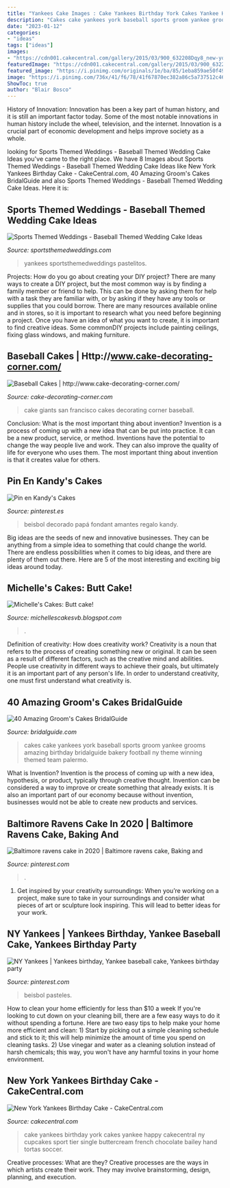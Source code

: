 ```yaml
---
title: "Yankees Cake Images : Cake Yankees Birthday York Cakes Yankee Happy Cakecentral Ny Cupcakes Sport Tier Single Buttercream French Chocolate Bailey Hand Tortas Soccer"
description: "Cakes cake yankees york baseball sports groom yankee grooms amazing birthday bridalguide bakery football ny theme winning themed team palermo"
date: "2023-01-12"
categories:
- "ideas"
tags: ["ideas"]
images:
- "https://cdn001.cakecentral.com/gallery/2015/03/900_632208Dqy8_new-york-yankees-birthday-cake.jpg"
featuredImage: "https://cdn001.cakecentral.com/gallery/2015/03/900_632208Dqy8_new-york-yankees-birthday-cake.jpg"
featured_image: "https://i.pinimg.com/originals/1e/ba/85/1eba859ae50f49d952e350b9a4406a2c.jpg"
image: "https://i.pinimg.com/736x/41/f6/78/41f67870ec382a86c5a737512c4693da.jpg"
ShowToc: true
author: "Blair Bosco"
---
```



History of Innovation:
Innovation has been a key part of human history, and it is still an important factor today. Some of the most notable innovations in human history include the wheel, television, and the internet. Innovation is a crucial part of economic development and helps improve society as a whole.

	

		
looking for Sports Themed Weddings - Baseball Themed Wedding Cake Ideas you've came to the right place. We have 8 Images about Sports Themed Weddings - Baseball Themed Wedding Cake Ideas like New York Yankees Birthday Cake - CakeCentral.com, 40 Amazing Groom&#039;s Cakes BridalGuide and also Sports Themed Weddings - Baseball Themed Wedding Cake Ideas. Here it is:
		
    
## Sports Themed Weddings - Baseball Themed Wedding Cake Ideas

<img loading=lazy src="https://www.sportsthemedweddings.com/images/NY-Yankees010415a.png" onerror="this.onerror=null;this.src='https://tse2.mm.bing.net/th?id=OIP.u2_CtRAsL13rHwG2Ogl3rgHaJe&amp;pid=15.1';" alt="Sports Themed Weddings - Baseball Themed Wedding Cake Ideas">

_Source: sportsthemedweddings.com_

>yankees sportsthemedweddings pastelitos. 

	

Projects: How do you go about creating your DIY project?
There are many ways to create a DIY project, but the most common way is by finding a family member or friend to help. This can be done by asking them for help with a task they are familiar with, or by asking if they have any tools or supplies that you could borrow. There are many resources available online and in stores, so it is important to research what you need before beginning a project. Once you have an idea of what you want to create, it is important to find creative ideas. Some commonDIY projects include painting ceilings, fixing glass windows, and making furniture.

    
## Baseball Cakes | Http://www.cake-decorating-corner.com/

<img loading=lazy src="http://cake-decorating-corner.com/sites/default/files/blogs/go-giants-21220672.jpg" onerror="this.onerror=null;this.src='https://tse3.mm.bing.net/th?id=OIP.NUKYZKqFZ7Otk-as4W5lkgHaJ4&amp;pid=15.1';" alt="Baseball Cakes | http://www.cake-decorating-corner.com/">

_Source: cake-decorating-corner.com_

>cake giants san francisco cakes decorating corner baseball. 

	

Conclusion: What is the most important thing about invention?
Invention is a process of coming up with a new idea that can be put into practice. It can be a new product, service, or method. Inventions have the potential to change the way people live and work. They can also improve the quality of life for everyone who uses them. The most important thing about invention is that it creates value for others.

    
## Pin En Kandy&#039;s Cakes

<img loading=lazy src="https://i.pinimg.com/originals/1e/ba/85/1eba859ae50f49d952e350b9a4406a2c.jpg" onerror="this.onerror=null;this.src='https://tse1.mm.bing.net/th?id=OIP.jQmxoVaKW3BXPPNt4Qw0tAHaJ6&amp;pid=15.1';" alt="Pin en Kandy&#039;s Cakes">

_Source: pinterest.es_

>beisbol decorado papá fondant amantes regalo kandy. 

	

Big ideas are the seeds of new and innovative businesses. They can be anything from a simple idea to something that could change the world. There are endless possibilities when it comes to big ideas, and there are plenty of them out there. Here are 5 of the most interesting and exciting big ideas around today.

    
## Michelle&#039;s Cakes: Butt Cake!

<img loading=lazy src="https://2.bp.blogspot.com/-mbo-IRNKutA/UC3hRRSD3gI/AAAAAAAAA2Y/u0j4j-rU7n0/s1600/DSCN1089_1.JPG" onerror="this.onerror=null;this.src='https://tse2.mm.bing.net/th?id=OIP.n_Luo--ABWY7L2tz8sGHcQHaJQ&amp;pid=15.1';" alt="Michelle&#039;s Cakes: Butt cake!">

_Source: michellescakesvb.blogspot.com_

>. 

	

Definition of creativity: How does creativity work?
Creativity is a noun that refers to the process of creating something new or original. It can be seen as a result of different factors, such as the creative mind and abilities. People use creativity in different ways to achieve their goals, but ultimately it is an important part of any person's life. In order to understand creativity, one must first understand what creativity is.

    
## 40 Amazing Groom&#039;s Cakes BridalGuide

<img loading=lazy src="https://www.bridalguide.com/sites/default/files/article-images/planning/wedding-reception/grooms-cakes/palermos-bakery-new-york-yankees-grooms-cake.jpg" onerror="this.onerror=null;this.src='https://tse3.mm.bing.net/th?id=OIP.J6tYnmDc5G8Z5nu3dI2goAHaLH&amp;pid=15.1';" alt="40 Amazing Groom&#039;s Cakes BridalGuide">

_Source: bridalguide.com_

>cakes cake yankees york baseball sports groom yankee grooms amazing birthday bridalguide bakery football ny theme winning themed team palermo. 

	

What is Invention?
Invention is the process of coming up with a new idea, hypothesis, or product, typically through creative thought. Invention can be considered a way to improve or create something that already exists. It is also an important part of our economy because without invention, businesses would not be able to create new products and services.

    
## Baltimore Ravens Cake In 2020 | Baltimore Ravens Cake, Baking And

<img loading=lazy src="https://i.pinimg.com/736x/41/f6/78/41f67870ec382a86c5a737512c4693da.jpg" onerror="this.onerror=null;this.src='https://tse2.mm.bing.net/th?id=OIP.41Zh-2b6Tt2ghNdxu2-XUgHaHa&amp;pid=15.1';" alt="Baltimore ravens cake in 2020 | Baltimore ravens cake, Baking and">

_Source: pinterest.com_

>. 

	

1. Get inspired by your creativity surroundings: When you’re working on a project, make sure to take in your surroundings and consider what pieces of art or sculpture look inspiring. This will lead to better ideas for your work.

    
## NY Yankees | Yankees Birthday, Yankee Baseball Cake, Yankees Birthday Party

<img loading=lazy src="https://i.pinimg.com/736x/df/2c/1f/df2c1f82ffc47fc96aab43d971491ae1.jpg" onerror="this.onerror=null;this.src='https://tse2.mm.bing.net/th?id=OIP.AnSPGDY4H4BzPFEmW0xMvgHaHs&amp;pid=15.1';" alt="NY Yankees | Yankees birthday, Yankee baseball cake, Yankees birthday party">

_Source: pinterest.com_

>beisbol pasteles. 

	

How to clean your home efficiently for less than $10 a week
If you're looking to cut down on your cleaning bill, there are a few easy ways to do it without spending a fortune. Here are two easy tips to help make your home more efficient and clean: 1) Start by picking out a simple cleaning schedule and stick to it; this will help minimize the amount of time you spend on cleaning tasks. 2) Use vinegar and water as a cleaning solution instead of harsh chemicals; this way, you won't have any harmful toxins in your home environment.

    
## New York Yankees Birthday Cake - CakeCentral.com

<img loading=lazy src="https://cdn001.cakecentral.com/gallery/2015/03/900_632208Dqy8_new-york-yankees-birthday-cake.jpg" onerror="this.onerror=null;this.src='https://tse4.mm.bing.net/th?id=OIP.qvbHaFKsRhTdcAAqI-syFgHaKG&amp;pid=15.1';" alt="New York Yankees Birthday Cake - CakeCentral.com">

_Source: cakecentral.com_

>cake yankees birthday york cakes yankee happy cakecentral ny cupcakes sport tier single buttercream french chocolate bailey hand tortas soccer. 

	

Creative processes: What are they?
Creative processes are the ways in which artists create their work. They may involve brainstorming, design, planning, and execution.

